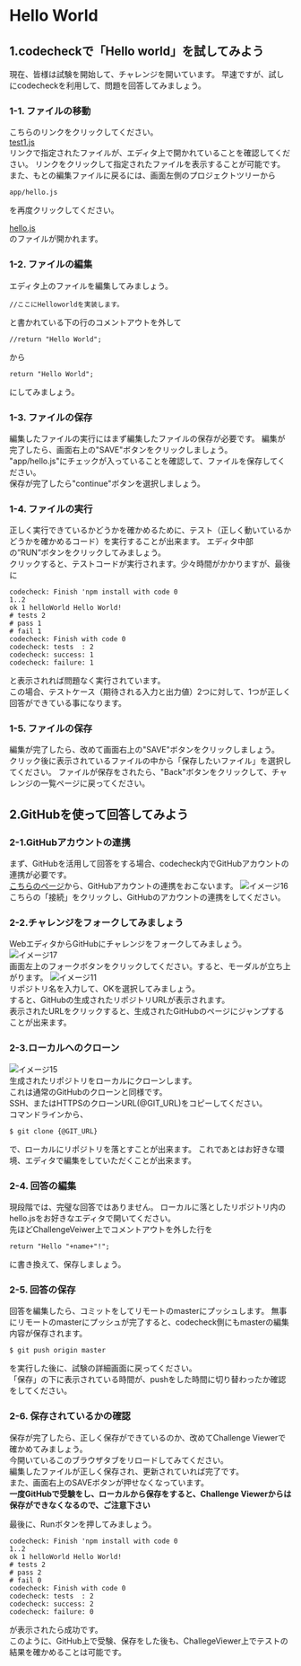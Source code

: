 # Hello World
## 1.codecheckで「Hello world」を試してみよう

現在、皆様は試験を開始して、チャレンジを開いています。
早速ですが、試しにcodecheckを利用して、問題を回答してみましょう。

### 1-1. ファイルの移動
こちらのリンクをクリックしてください。  
[test1.js](test/test1.js)  
リンクで指定されたファイルが、エディタ上で開かれていることを確認してください。
リンクをクリックして指定されたファイルを表示することが可能です。
また、もとの編集ファイルに戻るには、画面左側のプロジェクトツリーから
```
app/hello.js
```
を再度クリックしてください。  

[hello.js](app/hello.js)  
のファイルが開かれます。

### 1-2. ファイルの編集
エディタ上のファイルを編集してみましょう。  
```
//ここにHelloworldを実装します。
```
と書かれている下の行のコメントアウトを外して
```
//return "Hello World";
```
から
```
return "Hello World";
```
にしてみましょう。

### 1-3. ファイルの保存
編集したファイルの実行にはまず編集したファイルの保存が必要です。
編集が完了したら、画面右上の"SAVE"ボタンをクリックしましょう。  
"app/hello.js"にチェックが入っていることを確認して、ファイルを保存してください。  
保存が完了したら"continue"ボタンを選択しましょう。

### 1-4. ファイルの実行
正しく実行できているかどうかを確かめるために、テスト（正しく動いているかどうかを確かめるコード）を実行することが出来ます。
エディタ中部の”RUN”ボタンをクリックしてみましょう。  
クリックすると、テストコードが実行されます。少々時間がかかりますが、最後に

```
codecheck: Finish 'npm install with code 0
1..2
ok 1 helloWorld Hello World!
# tests 2
# pass 1
# fail 1
codecheck: Finish with code 0
codecheck: tests  : 2
codecheck: success: 1
codecheck: failure: 1
```
と表示されれば問題なく実行されています。  
この場合、テストケース（期待される入力と出力値）2つに対して、1つが正しく回答ができている事になります。

### 1-5. ファイルの保存
編集が完了したら、改めて画面右上の"SAVE"ボタンをクリックしましょう。  
クリック後に表示されているファイルの中から「保存したいファイル」を選択してください。
ファイルが保存をされたら、"Back"ボタンをクリックして、チャレンジの一覧ページに戻ってください。

## 2.GitHubを使って回答してみよう
### 2-1.GitHubアカウントの連携
まず、GitHubを活用して回答をする場合、codecheck内でGitHubアカウントの連携が必要です。  
[こちらのページ](https://app.code-check.io/settings/social)から、GitHubアカウントの連携をおこないます。
![イメージ16](images/s16.png)  
こちらの「接続」をクリックし、GitHubのアカウントの連携をしてください。

### 2-2.チャレンジをフォークしてみましょう
WebエディタからGitHubにチャレンジをフォークしてみましょう。  
![イメージ17](images/s17.png)  
画面左上のフォークボタンをクリックしてください。すると、モーダルが立ち上がります。
![イメージ11](images/s11.png)  
リポジトリ名を入力して、OKを選択してみましょう。  
すると、GitHubの生成されたリポジトリURLが表示されます。  
表示されたURLをクリックすると、生成されたGitHubのページにジャンプすることが出来ます。

### 2-3.ローカルへのクローン
![イメージ15](images/s15.png)   
生成されたリポジトリをローカルにクローンします。  
これは通常のGitHubのクローンと同様です。  
SSH、またはHTTPSのクローンURL(@GIT_URL)をコピーしてください。  
コマンドラインから、
```
$ git clone {@GIT_URL}
```
で、ローカルにリポジトリを落とすことが出来ます。
これであとはお好きな環境、エディタで編集をしていただくことが出来ます。

### 2-4. 回答の編集
現段階では、完璧な回答ではありません。
ローカルに落としたリポジトリ内のhello.jsをお好きなエディタで開いてください。  
先ほどChallengeVeiwer上でコメントアウトを外した行を
```
return "Hello "+name+"!";
```
に書き換えて、保存しましょう。

### 2-5. 回答の保存
回答を編集したら、コミットをしてリモートのmasterにプッシュします。
無事にリモートのmasterにプッシュが完了すると、codecheck側にもmasterの編集内容が保存されます。
```
$ git push origin master
```
を実行した後に、試験の詳細画面に戻ってください。  
「保存」の下に表示されている時間が、pushをした時間に切り替わったか確認をしてください。  

### 2-6. 保存されているかの確認
保存が完了したら、正しく保存ができているのか、改めてChallenge Viewerで確かめてみましょう。  
今開いているこのブラウザタブをリロードしてみてください。  
編集したファイルが正しく保存され、更新されていれば完了です。  
また、画面右上のSAVEボタンが押せなくなっています。  
**一度GitHubで受験をし、ローカルから保存をすると、Challenge Viewerからは保存ができなくなるので、ご注意下さい**

最後に、Runボタンを押してみましょう。

```
codecheck: Finish 'npm install with code 0
1..2
ok 1 helloWorld Hello World!
# tests 2
# pass 2
# fail 0
codecheck: Finish with code 0
codecheck: tests  : 2
codecheck: success: 2
codecheck: failure: 0
```
が表示されたら成功です。  
このように、GitHub上で受験、保存をした後も、ChallegeViewer上でテストの結果を確かめることは可能です。
